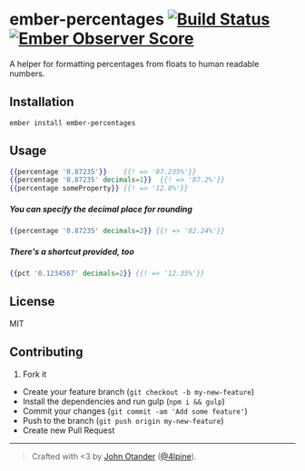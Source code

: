 # ember-percentages [![Build Status](https://travis-ci.org/johnotander/ember-percentages.svg?branch=master)](https://travis-ci.org/johnotander/ember-percentages) [![Ember Observer Score](http://emberobserver.com/badges/ember-percentages.svg)](http://emberobserver.com/addons/ember-percentages)

A helper for formatting percentages from floats to human readable numbers.

## Installation

```
ember install ember-percentages
```

## Usage

```hbs
{{percentage '0.87235'}}    {{! => '87.235%'}}
{{percentage '0.87235' decimals=1}}  {{! => '87.2%'}}
{{percentage someProperty}} {{! => '12.8%'}}
```

##### You can specify the decimal place for rounding

```hbs
{{percentage '0.87235' decimals=2}} {{! => '82.24%'}}
```

##### There's a shortcut provided, too

```hbs
{{pct '0.1234567' decimals=2}} {{! => '12.35%'}}
```

## License

MIT

## Contributing

1. Fork it
* Create your feature branch (`git checkout -b my-new-feature`)
* Install the dependencies and run gulp (`npm i && gulp`)
* Commit your changes (`git commit -am 'Add some feature'`)
* Push to the branch (`git push origin my-new-feature`)
* Create new Pull Request

***

> Crafted with <3 by [John Otander](http://johnotander.com) ([@4lpine](https://twitter.com/4lpine)).
